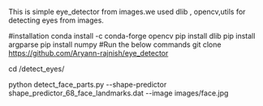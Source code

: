  This is simple eye_detector from images.we used dlib , opencv,utils for detecting eyes from images.

#installation
conda install -c conda-forge opencv 
pip install dlib
pip install argparse
pip install numpy
#Run the below commands
git clone https://github.com/Aryann-rajnish/eye_detector

cd /detect_eyes/

python detect_face_parts.py --shape-predictor shape_predictor_68_face_landmarks.dat --image images/face.jpg
